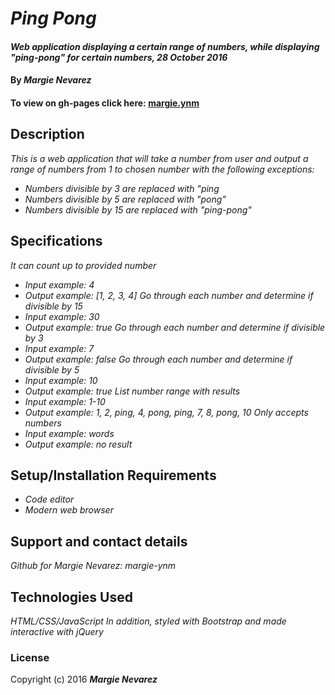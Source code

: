 # _Ping Pong_

#### _Web application displaying a certain range of numbers, while displaying "ping-pong" for certain numbers, 28 October 2016_

#### By _**Margie Nevarez**_

#### To view on gh-pages click here: [margie.ynm](https://margie-ynm.github.io/ping-pong)

## Description

_This is a web application that will take a number from user and output a range of numbers from 1 to chosen number with the following exceptions:_
* _Numbers divisible by 3 are replaced with "ping_
* _Numbers divisible by 5 are replaced with "pong"_
* _Numbers divisible by 15 are replaced with "ping-pong"_

## Specifications

_It can count up to provided number_
* _Input example: 4_
* _Output example: [1, 2, 3, 4]_
_Go through each number and determine if divisible by 15_
* _Input example: 30_
* _Output example: true_
_Go through each number and determine if divisible by 3_
* _Input example: 7_
* _Output example: false_
_Go through each number and determine if divisible by 5_
* _Input example: 10_
* _Output example: true_
_List number range with results_
* _Input example: 1-10_
* _Output example: 1, 2, ping, 4, pong, ping, 7, 8, pong, 10_
_Only accepts numbers_
* _Input example: words_
* _Output example: no result_

## Setup/Installation Requirements

* _Code editor_
* _Modern web browser_

## Support and contact details

_Github for Margie Nevarez: margie-ynm_

## Technologies Used

_HTML/CSS/JavaScript_
_In addition, styled with Bootstrap and made interactive with jQuery_

### License

Copyright (c) 2016 **_Margie Nevarez_**
